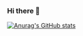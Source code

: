 ### Hi there 👋

[![Anurag's GitHub stats](https://github-readme-stats.vercel.app/api?username=Kurbitz)](https://github.com/anuraghazra/github-readme-stats)

<!--
**Kurbitz/Kurbitz** is a ✨ _special_ ✨ repository because its `README.md` (this file) appears on your GitHub profile.

Here are some ideas to get you started:

- 🔭 I’m currently working on ...
- 🌱 I’m currently learning ...
- 👯 I’m looking to collaborate on ...
- 🤔 I’m looking for help with ...
- 💬 Ask me about ...
- 📫 How to reach me: ...
- 😄 Pronouns: ...
- ⚡ Fun fact: ...
-->
